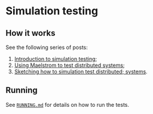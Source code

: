 # Simulation testing

## How it works

See the following series of posts:

1. [Introduction to simulation
   testing](https://github.com/pragma-org/simulation-testing/blob/main/blog/src/00-introduction.md);
2. [Using Maelstrom to test distributed
   systems](https://github.com/pragma-org/simulation-testing/blob/main/blog/src/02-maelstrom-testing-echo-example.md);
3. [Sketching how to simulation test distributed;
   systems](https://github.com/pragma-org/simulation-testing/blob/main/blog/src/03-simulation-testing-echo-example.md).

## Running

See [`RUNNING.md`](RUNNING.md) for details on how to run the tests.
